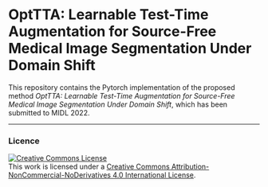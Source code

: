 # OptTTA: Learnable Test-Time Augmentation for Source-Free Medical Image Segmentation Under Domain Shift

This repository contains the Pytorch implementation of the proposed method _OptTTA: Learnable Test-Time Augmentation for Source-Free Medical Image Segmentation Under Domain Shift_, which has been submitted to MIDL 2022.




















----
### Licence

<a rel="license" href="http://creativecommons.org/licenses/by-nc-nd/4.0/"><img alt="Creative Commons License" style="border-width:0" src="https://i.creativecommons.org/l/by-nc-nd/4.0/88x31.png" /></a><br />This work is licensed under a <a rel="license" href="http://creativecommons.org/licenses/by-nc-nd/4.0/">Creative Commons Attribution-NonCommercial-NoDerivatives 4.0 International License</a>.
